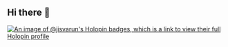 ## Hi there 👋


<!--
**varunrnc/varunrnc** is a ✨ _special_ ✨ repository because its `README.md` (this file) appears on your GitHub profile.

Here are some ideas to get you started:

- 🔭 I’m currently working on ...
- 🌱 I’m currently learning ...
- 👯 I’m looking to collaborate on ...
- 🤔 I’m looking for help with ...
- 💬 Ask me about ...
- 📫 How to reach me: ...
- 😄 Pronouns: ...
- ⚡ Fun fact: ...
-->
[![An image of @jisvarun's Holopin badges, which is a link to view their full Holopin profile](https://holopin.me/jisvarun)](https://holopin.io/@jisvarun)
